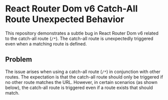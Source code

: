 # React Router Dom v6 Catch-All Route Unexpected Behavior

This repository demonstrates a subtle bug in React Router Dom v6 related to the catch-all route (`/*`).  The catch-all route is unexpectedly triggered even when a matching route is defined.

## Problem
The issue arises when using a catch-all route (`/*`) in conjunction with other routes. The expectation is that the catch-all route should only be triggered if no other route matches the URL. However, in certain scenarios (as shown below), the catch-all route is triggered even if a route exists that should match.